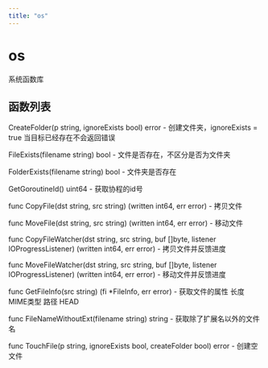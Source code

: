 ```yaml
---
title: "os"
---
```


# os

系统函数库

## 函数列表

CreateFolder(p string, ignoreExists bool) error - 创建文件夹，ignoreExists = true 当目标已经存在不会返回错误

FileExists(filename string) bool - 文件是否存在，不区分是否为文件夹

FolderExists(filename string) bool - 文件夹是否存在

GetGoroutineId() uint64 - 获取协程的id号

func CopyFile(dst string, src string) (written int64, err error)  - 拷贝文件

func MoveFile(dst string, src string) (written int64, err error) - 移动文件

func CopyFileWatcher(dst string, src string, buf []byte, listener IOProgressListener) (written int64, err error)  - 拷贝文件并反馈进度

func MoveFileWatcher(dst string, src string, buf []byte, listener IOProgressListener) (written int64, err error) - 移动文件并反馈进度

func GetFileInfo(src string) (fi *FileInfo, err error) - 获取文件的属性 长度 MIME类型 路径 HEAD 

func FileNameWithoutExt(filename string) string - 获取除了扩展名以外的文件名

func TouchFile(p string, ignoreExists bool, createFolder bool) error - 创建空文件